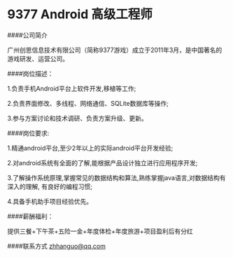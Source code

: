 9377 Android 高级工程师
==========  
####公司简介

广州创思信息技术有限公司（简称9377游戏）成立于2011年3月，是中国著名的游戏研发、运营公司。

####岗位描述：

1.负责手机Android平台上软件开发,移植等工作;

2.负责界面修改、多线程、网络通信、SQLite数据库等操作;

3.参与方案讨论和技术调研、负责方案升级、更新。

####岗位要求:

1.精通android平台,至少2年以上的实际android平台开发经验;

2.对android系统有全面的了解,能根据产品设计独立进行应用程序开发;

3.了解操作系统原理,掌握常见的数据结构和算法,熟练掌握java语言,对数据结构有深入的理解, 有良好的编程习惯;

4.具备手机助手项目经验优先。

####薪酬福利：

提供三餐+下午茶+五险一金+年度体检+年度旅游+项目盈利后有分红

####联系方式
[zhhanguo@qq.com](mailto:zhhanguo@qq.com)

